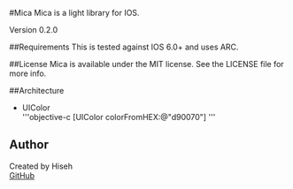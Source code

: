 #Mica
Mica is a light library for IOS. 

Version 0.2.0

##Requirements
This is tested against IOS 6.0+ and uses ARC.

##License
Mica is available under the MIT license. See the LICENSE file for more info.

##Architecture
- UIColor<br />
'''objective-c
[UIColor colorFromHEX:@"d90070"]
'''

Author
------
Created by Hiseh<br />
[GitHub](https://github.com/hiseh/Mica.git)

